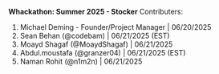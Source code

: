 **Whackathon: Summer 2025 - Stocker** Contributers:

1. Michael Deming - Founder/Project Manager | 06/20/2025
2. Sean Behan (@codebam) | 06/21/2025 (EST)
3. Moayd Shagaf (@MoaydShagaf) | 06/21/2025
4. Abdul.moustafa (@granzer04) | 06/21/2025 (EST)
5. Naman Rohit (@n1m2n) | 06/21/2025

